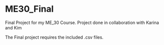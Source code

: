 # ME30_Final
Final Project for my ME_30 Course. Project done in collaboration with Karina and Kim

The Final project requires the included .csv files.
